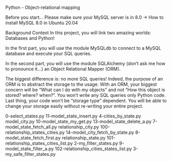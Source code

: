 Python - Object-relational mapping

Before you start…
Please make sure your MySQL server is in 8.0 -> How to install MySQL 8.0 in Ubuntu 20.04

Background Context
In this project, you will link two amazing worlds: Databases and Python!

In the first part, you will use the module MySQLdb to connect to a MySQL database and execute your SQL queries.

In the second part, you will use the module SQLAlchemy (don’t ask me how to pronounce it…) an Object Relational Mapper (ORM).

The biggest difference is: no more SQL queries! Indeed, the purpose of an ORM is to abstract the storage to the usage. With an ORM, your biggest concern will be “What can I do with my objects” and not “How this object is stored? where? when?”. You won’t write any SQL queries only Python code. Last thing, your code won’t be “storage type” dependent. You will be able to change your storage easily without re-writing your entire project.


0-select_states.py                      11-model_state_insert.py                4-cities_by_state.py                    model_city.py 10-model_state_my_get.py                13-model_state_delete_a.py              7-model_state_fetch_all.py              relationship_city.py 100-relationship_states_cities.py       14-model_city_fetch_by_state.py         8-model_state_fetch_first.py            relationship_state.py 101-relationship_states_cities_list.py  2-my_filter_states.py                   9-model_state_filter_a.py 102-relationship_cities_states_list.py  3-my_safe_filter_states.py